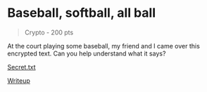 # Baseball, softball, all ball
> Crypto - 200 pts

At the court playing some baseball, my friend and I came over this encrypted text.
Can you help understand what it says? 

[Secret.txt](./secret.txt)


[Writeup](./writeup.md)